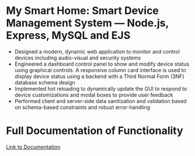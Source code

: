 # My Smart Home: Smart Device Management System — Node.js, Express, MySQL and EJS
* Designed a modern, dynamic web application to monitor and control devices including audio-visual and security systems
* Engineered a dashboard control panel to show and modify device status using graphical controls. A responsive column card interface is used to display device status using a backend with a Third Normal Form (3NF) database schema design
* Implemented hot reloading to dynamically update the GUI to respond to device customizations and modal boxes to provide user feedback 
* Performed client and server-side data sanitization and validation based on schema-based constraints and robust error-handling

# Full Documentation of Functionality
[Link to Documentation](https://docs.google.com/document/d/1_4GxQgcvAmXkCCcJf2-BnKFQd3D_8LqFwKKNSK5G5H8/edit)
